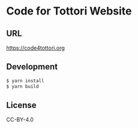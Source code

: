 # Code for Tottori Website

## URL

https://code4tottori.org

## Development

```sh
$ yarn install
$ yarn build
```

## License

CC-BY-4.0
